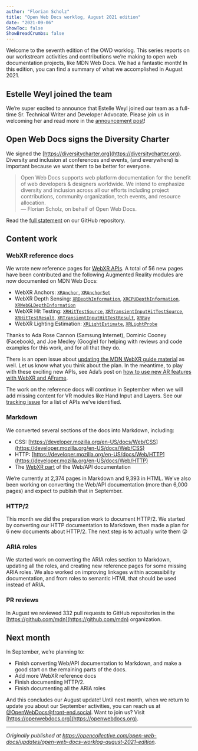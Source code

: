 ```yaml
---
author: "Florian Scholz"
title: "Open Web Docs worklog, August 2021 edition"
date: "2021-09-06"
ShowToc: false
ShowBreadCrumbs: false
---
```


Welcome to the seventh edition of the OWD worklog. This series reports on our workstream activities and contributions we’re making to open web documentation projects, like MDN Web Docs. We had a fantastic month! In this edition, you can find a summary of what we accomplished in August 2021.

## Estelle Weyl joined the team

We’re super excited to announce that Estelle Weyl joined our team as a full-time Sr. Technical Writer and Developer Advocate. Please join us in welcoming her and read more in the [announcement post](https://opencollective.com/open-web-docs/updates/estelle-weyl-joins-open-web-docs-staff)!

## Open Web Docs signs the Diversity Charter

We signed the [https://diversitycharter.org](https://diversitycharter.org). Diversity and inclusion at conferences and events, (and everywhere) is important because we want them to be better for everyone.

> Open Web Docs supports web platform documentation for the benefit of web developers & designers worldwide. We intend to emphasize diversity and inclusion across all our efforts including project contributions, community organization, tech events, and resource allocation.  
> — Florian Scholz, on behalf of Open Web Docs.

Read the [full statement](https://github.com/openwebdocs/project/blob/main/diversity-inclusion.md) on our GitHub repository.

## Content work

### WebXR reference docs

We wrote new reference pages for [WebXR APIs](https://developer.mozilla.org/en-US/docs/Web/API/WebXR_Device_API#webxr_reference_docs). A total of 56 new pages have been contributed and the following Augmented Reality modules are now documented on MDN Web Docs:

- WebXR Anchors: <code>[XRAnchor](https://developer.mozilla.org/en-US/docs/Web/API/XRAnchor)</code>, <code>[XRAnchorSet](https://developer.mozilla.org/en-US/docs/Web/API/XRAnchorSet)</code>
- WebXR Depth Sensing: <code>[XRDepthInformation](https://developer.mozilla.org/en-US/docs/Web/API/XRDepthInformation)</code>, <code>[XRCPUDepthInformation](https://developer.mozilla.org/en-US/docs/Web/API/XRCPUDepthInformation)</code>, <code>[XRWebGLDepthInformation](https://developer.mozilla.org/en-US/docs/Web/API/XRWebGLDepthInformation)</code>
- WebXR Hit Testing: <code>[XRHitTestSource](https://developer.mozilla.org/en-US/docs/Web/API/XRHitTestSource)</code>, <code>[XRTransientInputHitTestSource](https://developer.mozilla.org/en-US/docs/Web/API/XRTransientInputHitTestSource)</code>, <code>[XRHitTestResult](https://developer.mozilla.org/en-US/docs/Web/API/XRHitTestResult)</code>, <code>[XRTransientInputHitTestResult](https://developer.mozilla.org/en-US/docs/Web/API/XRTransientInputHitTestResult)</code>, <code>[XRRay](https://developer.mozilla.org/en-US/docs/Web/API/XRRay)</code>
- WebXR Lighting Estimation: <code>[XRLightEstimate](https://developer.mozilla.org/en-US/docs/Web/API/XRLightEstimate)</code>, <code>[XRLightProbe](https://developer.mozilla.org/en-US/docs/Web/API/XRLightProbe)</code>

Thanks to Ada Rose Cannon (Samsung Internet), Dominic Cooney (Facebook), and Joe Medley (Google) for helping with reviews and code examples for this work, and for all that they do.

There is an open issue about [updating the MDN WebXR guide material](https://github.com/mdn/content/issues/7276) as well. Let us know what you think about the plan. In the meantime, to play with these exciting new APIs, see Ada’s post on [how to use new AR features with WebXR and AFrame](https://medium.com/samsung-internet-dev/use-new-augmented-reality-features-with-just-a-few-lines-of-code-with-webxr-and-aframe-c6f3f5789345).

The work on the reference docs will continue in September when we will add missing content for VR modules like Hand Input and Layers. See our [tracking issue](https://github.com/openwebdocs/project/issues/35) for a list of APIs we’ve identified.

### Markdown

We converted several sections of the docs into Markdown, including:

- CSS: [https://developer.mozilla.org/en-US/docs/Web/CSS](https://developer.mozilla.org/en-US/docs/Web/CSS)
- HTTP: [https://developer.mozilla.org/en-US/docs/Web/HTTP](https://developer.mozilla.org/en-US/docs/Web/HTTP)
- The [WebXR part](https://developer.mozilla.org/en-US/docs/Web/API/WebXR_Device_API) of the Web/API documentation

We’re currently at 2,374 pages in Markdown and 9,393 in HTML. We’ve also been working on converting the Web/API documentation (more than 6,000 pages) and expect to publish that in September.

### HTTP/2

This month we did the preparation work to document HTTP/2. We started by converting our HTTP documentation to Markdown, then made a plan for 6 new documents about HTTP/2. The next step is to actually write them 😜

### ARIA roles

We started work on converting the ARIA roles section to Markdown, updating all the roles, and creating new reference pages for some missing ARIA roles. We also worked on improving linkages within accessibility documentation, and from roles to semantic HTML that should be used instead of ARIA.

### PR reviews

In August we reviewed 332 pull requests to GitHub repositories in the [https://github.com/mdn](https://github.com/mdn) organization.

## Next month

In September, we’re planning to:

- Finish converting Web/API documentation to Markdown, and make a good start on the remaining parts of the docs.
- Add more WebXR reference docs
- Finish documenting HTTP/2.
- Finish documenting all the ARIA roles

And this concludes our August update! Until next month, when we return to update you about our September activities, you can reach us at [@OpenWebDocs@front-end.social](https://front-end.social/OpenWebDocs). Want to join us? Visit [https://openwebdocs.org](https://openwebdocs.org).

---

_Originally published at https://opencollective.com/open-web-docs/updates/open-web-docs-worklog-august-2021-edition._

